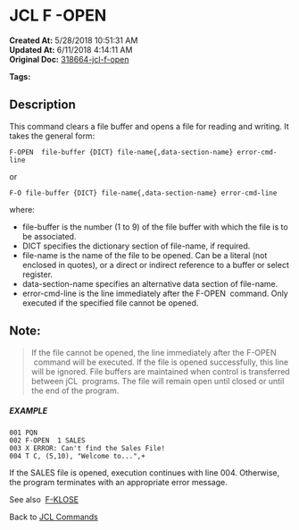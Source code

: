 # JCL F -OPEN

**Created At:** 5/28/2018 10:51:31 AM  
**Updated At:** 6/11/2018 4:14:11 AM  
**Original Doc:** [318664-jcl-f-open](https://docs.jbase.com/45792-jcl/318664-jcl-f-open)  

**Tags:**
<badge text='file' vertical='middle' />
<badge text='open' vertical='middle' />
<badge text='jcl' vertical='middle' />

## Description 

This command clears a file buffer and opens a file for reading and writing. It takes the general form:

```
F-OPEN  file-buffer {DICT} file-name{,data-section-name} error-cmd-line
```

or

```
F-O file-buffer {DICT} file-name{,data-section-name} error-cmd-line
```

where:

- file-buffer is the number (1 to 9) of the file buffer with which the file is to be associated.
- DICT specifies the dictionary section of file-name, if required.
- file-name is the name of the file to be opened. Can be a literal (not enclosed in quotes), or a direct or indirect reference to a buffer or select register.
- data-section-name specifies an alternative data section of file-name.
- error-cmd-line is the line immediately after the F-OPEN  command. Only executed if the specified file cannot be opened.




## Note: 


> If the file cannot be opened, the line immediately after the F-OPEN  command will be executed. If the file is opened successfully, this line will be ignored. File buffers are maintained when control is transferred between jCL  programs. The file will remain open until closed or until the end of the program.




##### EXAMPLE

```
001 PQN
002 F-OPEN  1 SALES
003 X ERROR: Can't find the Sales File!
004 T C, (5,10), "Welcome to...",+
```

If the SALES file is opened, execution continues with line 004. Otherwise, the program terminates with an appropriate error message.



See also  [F-KLOSE](318663-jcl-f-klose)

Back to [JCL Commands](jcl-commands)
